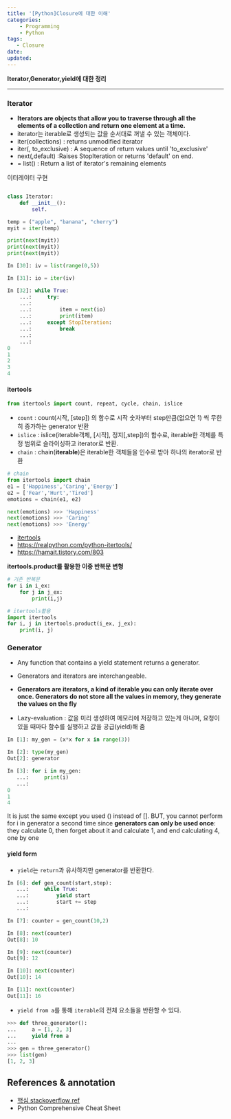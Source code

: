 ```yaml
---
title: '[Python]Closure에 대한 이해'
categories:
    - Programming
    - Python
tags:
   - Closure
date:
updated:
---
```


<!--
categories
- Machine Learning
- Statistics , Math
- Data Engineering
- Programming
- EDA & Visualization
- Preprocessing


>goal

## 개요

### 특정개념이란
### 선행지식

## 특정개념을 언제 쓰는가

## 특정개념 종류(있을 경우) , 옵션들,

## 이미 작성한 다른 개념과 차이점

## 특정개념 선택 방법론, 할 수 잇는 것들

## 구현

-->

**Iterator,Generator,yield에 대한 정리**

---

### Iterator

- **Iterators are objects that allow you to traverse through all the elements of a collection and return one element at a time.**
- iterator는 iterable로 생성되는 값을 순서대로 꺼낼 수 있는 객체이다. 
- iter(collections) : returns unmodified iterator
- iter(<function>, to_exclusive) : A sequence of return values until 'to_exclusive'
- next(<iter>,default) :Raises StopIteration or returns 'default' on end.
- <list> = list(<iter>) : Return a list of iterator's remaining elements

이터레이터 구현

```python

class Iterator:
    def __init__():
        self.

```


```python
temp = ("apple", "banana", "cherry")
myit = iter(temp)

print(next(myit))
print(next(myit))
print(next(myit))

```

```python
In [30]: iv = list(range(0,5))

In [31]: io = iter(iv)

In [32]: while True:
    ...:     try:
    ...:
    ...:         item = next(io)
    ...:         print(item)
    ...:     except StopIteration:
    ...:         break
    ...:
    ...:
0
1
2
3
4
```

#### itertools


```python
from itertools import count, repeat, cycle, chain, islice
```

- `count` :  count(시작, [step]) 의 함수로 시작 숫자부터 step만큼(없으면 1) 씩 무한히 증가하는 generator 반환
- `islice` : islice(iterable객체, [시작], 정지[,step])의 함수로, iterable한 객체를 특정 범위로 슬라이싱하고 iterator로 반환.
- `chain` : chain(**iterable**)은 iterable한 객체들을 인수로 받아 하나의 iterator로 반환

```python
# chain
from itertools import chain
e1 = ['Happiness','Caring','Energy']
e2 = ['Fear','Hurt','Tired']
emotions = chain(e1, e2)

next(emotions) >>> 'Happiness'
next(emotions) >>> 'Caring'
next(emotions) >>> 'Energy'

```

- [itertools](https://www.geeksforgeeks.org/python-itertools/
)
- https://realpython.com/python-itertools/
- https://hamait.tistory.com/803

**itertools.product를 활용한 이중 반복문 변형**

```python
# 기존 반복문
for i in i_ex:
    for j in j_ex:
        print(i,j)

# itertools활용
import itertools
for i, j in itertools.product(i_ex, j_ex):
    print(i, j)


```

### Generator

- Any function that contains a yield statement returns a generator.
- Generators and iterators are interchangeable.
- **Generators are iterators, a kind of iterable you can only iterate over once. Generators do not store all the values in memory, they generate the values on the fly**

- Lazy-evaluation : 값을 미리 생성하여 메모리에 저장하고 있는게 아니며, 요청이 있을 때마다  함수를 실행하고 값을 공급(yield)해 줌

```python
In [1]: my_gen = (x*x for x in range(3))

In [2]: type(my_gen)
Out[2]: generator

In [3]: for i in my_gen:
   ...:     print(i)
   ...:
0
1
4

```
It is just the same except you used () instead of []. BUT, you cannot perform for i in generator a second time since **generators can only be used once**: they calculate 0, then forget about it and calculate 1, and end calculating 4, one by one


#### yield form

- `yield`는 `return`과 유사하지만 generator를 반환한다.

```python
In [6]: def gen_count(start,step):
   ...:     while True:
   ...:         yield start
   ...:         start += step
   ...:

In [7]: counter = gen_count(10,2)

In [8]: next(counter)
Out[8]: 10

In [9]: next(counter)
Out[9]: 12

In [10]: next(counter)
Out[10]: 14

In [11]: next(counter)
Out[11]: 16
```

- `yield from a`를 통해 `iterable`의 전체 요소들을 반환할 수 있다.

```python
>>> def three_generator():
...     a = [1, 2, 3]
...     yield from a
... 
>>> gen = three_generator()
>>> list(gen)
[1, 2, 3]
```

**References & annotation**
---

- [핵심 stackoverflow ref](https://stackoverflow.com/questions/231767/what-does-the-yield-keyword-do)
- Python Comprehensive Cheat Sheet
